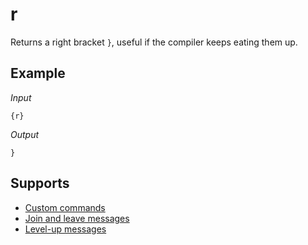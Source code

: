 # r

Returns a right bracket `}`, useful if the compiler keeps eating them up.

## Example

*Input*
```
{r}
```
*Output*
```
}
```

## Supports

* [Custom commands](/Modules/custom_commands/)
* [Join and leave messages](/Modules/join_leave_messages/)
* [Level-up messages](/Modules/levels/)
